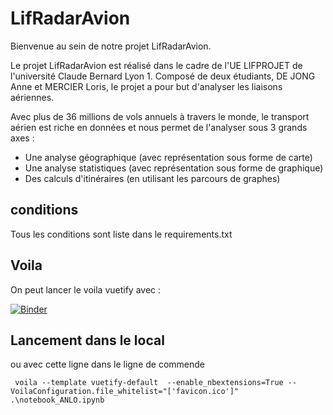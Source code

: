 # LifRadarAvion

Bienvenue au sein de notre projet LifRadarAvion.

Le projet LifRadarAvion est réalisé dans le cadre de l'UE LIFPROJET de l'université 
Claude Bernard Lyon 1. Composé de deux étudiants, DE JONG Anne et MERCIER Loris, le
projet a pour but d'analyser les liaisons aériennes.

Avec plus de 36 millions de vols annuels à travers le monde, le transport aérien
est riche en données et nous permet de l'analyser sous 3 grands axes :
* Une analyse géographique (avec représentation sous forme de carte)
* Une analyse statistiques (avec représentation sous forme de graphique)
* Des calculs d'itinéraires (en utilisant les parcours de graphes) 


## conditions 
Tous les conditions sont liste dans le requirements.txt

## Voila 
On peut lancer le voila vuetify avec :  

[![Binder](https://mybinder.org/badge_logo.svg)](https://mybinder.org/v2/gh/annevogel13/lifradar/HEAD?urlpath=voila%2Frender%2Fnotebook_ANLO.ipynb)

## Lancement dans le local 
ou avec cette ligne dans le ligne de commende 
```
 voila --template vuetify-default  --enable_nbextensions=True --VoilaConfiguration.file_whitelist="['favicon.ico']" .\notebook_ANLO.ipynb
````
